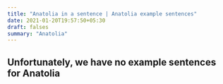 ```yaml
---
title: "Anatolia in a sentence | Anatolia example sentences"
date: 2021-01-20T19:57:50+05:30
draft: falses
summary: "Anatolia"
---
```

## Unfortunately, we have no example sentences for Anatolia                 
